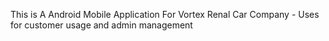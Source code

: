 This is A Android Mobile Application For Vortex Renal Car Company - Uses for customer usage and admin management 
